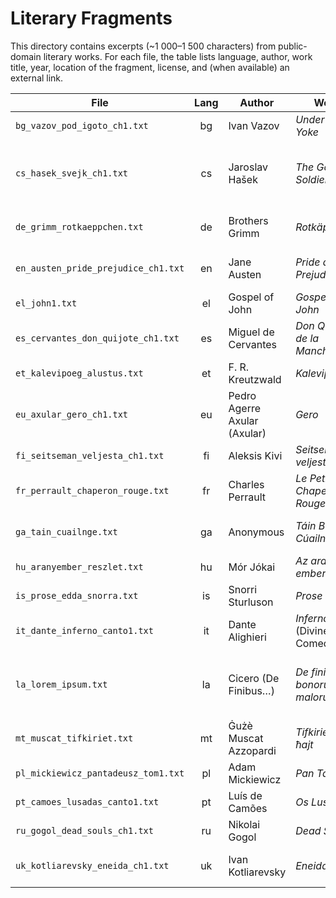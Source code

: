 # Literary Fragments

This directory contains excerpts (~1 000–1 500 characters) from public-domain literary works. For each file, the table lists language, author, work title, year, location of the fragment, license, and (when available) an external link.

| File                                | Lang | Author                       | Work                            | Year        | Excerpt                                    | License | Link                                                                               |
|-------------------------------------|:----:|------------------------------|---------------------------------|:-----------:|--------------------------------------------|:-------:|------------------------------------------------------------------------------------|
| `bg_vazov_pod_igoto_ch1.txt`        | bg   | Ivan Vazov                   | _Under the Yoke_                | 1889        | opening of the novel                       | PD      | —                                                                                  |
| `cs_hasek_svejk_ch1.txt`            | cs   | Jaroslav Hašek               | _The Good Soldier Švejk_        | 1921–23     | “Švejk’s entry into the Great War” chapter | PD      | [Wikisource](https://cs.wikisource.org/wiki/Osudy_dobrého_vojáka_Švejka_za_světové_války) |
| `de_grimm_rotkaeppchen.txt`         | de   | Brothers Grimm               | _Rotkäppchen_                   | 1812        | opening of the fairy tale                  | PD      | [Wikisource](https://de.wikisource.org/wiki/Rotkäppchen)                           |
| `en_austen_pride_prejudice_ch1.txt` | en   | Jane Austen                  | _Pride and Prejudice_           | 1813        | Chapter 1, opening paragraphs              | PD      | [Gutenberg #1342](https://www.gutenberg.org/ebooks/1342)                            |
| `el_john1.txt`                      | el   | Gospel of John               | _Gospel of John_                | c. 90 AD    | John 1:1–10                                | PD      | [BibleGateway](https://www.biblegateway.com/passage/?search=John+1&version=ESV)     |
| `es_cervantes_don_quijote_ch1.txt`  | es   | Miguel de Cervantes          | _Don Quijote de la Mancha_      | 1605        | start of Chapter I                         | PD      | [Gutenberg #2000](https://www.gutenberg.org/ebooks/2000)                            |
| `et_kalevipoeg_alustus.txt`         | et   | F. R. Kreutzwald             | _Kalevipoeg_                    | 1853        | opening of the epic                        | PD      | [Wikisource](https://et.wikisource.org/wiki/Kalevipoeg)                             |
| `eu_axular_gero_ch1.txt`            | eu   | Pedro Agerre Axular (Axular) | _Gero_                          | 1643        | opening of the work                        | PD      | —                                                                                  |
| `fi_seitseman_veljesta_ch1.txt`     | fi   | Aleksis Kivi                 | _Seitsemän veljestä_            | 1870        | start of Canto I                           | PD      | [Wikisource](https://fi.wikisource.org/wiki/Seitsemän_veljestä)                     |
| `fr_perrault_chaperon_rouge.txt`    | fr   | Charles Perrault             | _Le Petit Chaperon Rouge_       | 1697        | opening of the fairy tale                  | PD      | [Wikisource](https://fr.wikisource.org/wiki/Le_Petit_Chaperon_rouge)               |
| `ga_tain_cuailnge.txt`              | ga   | Anonymous                    | _Táin Bó Cúailnge_              | 11th–12th C | opening of the epic                        | PD      | —                                                                                  |
| `hu_aranyember_reszlet.txt`         | hu   | Mór Jókai                    | _Az arany ember_                | 1872        | selected excerpt                           | PD      | —                                                                                  |
| `is_prose_edda_snorra.txt`          | is   | Snorri Sturluson             | _Prose Edda_                    | 1220        | selected excerpt                           | PD      | [Snorri’s Edda](https://heimskringla.no/wiki/Prose_Edda)                           |
| `it_dante_inferno_canto1.txt`       | it   | Dante Alighieri              | _Inferno_ (Divine Comedy)       | c. 1320     | Canto I                                    | PD      | [Wikisource](https://it.wikisource.org/wiki/Inferno)                                |
| `la_lorem_ipsum.txt`                | la   | Cicero (De Finibus…)         | _De finibus bonorum et malorum_ | 45 BC       | “Lorem ipsum” standard placeholder text    | PD      | —                                                                                  |
| `mt_muscat_tifkiriet.txt`           | mt   | Ġużè Muscat Azzopardi        | _Tifkiriet ta’ ħajt_            | 1898        | opening of a short story                   | PD      | —                                                                                  |
| `pl_mickiewicz_pantadeusz_tom1.txt` | pl   | Adam Mickiewicz              | _Pan Tadeusz_                   | 1834        | opening of Book I                          | PD      | [Wikisource](https://pl.wikisource.org/wiki/Pan_Tadeusz)                           |
| `pt_camoes_lusadas_canto1.txt`      | pt   | Luís de Camões               | _Os Lusíadas_                   | 1572        | Canto I                                    | PD      | [Gutenberg #39030](https://www.gutenberg.org/ebooks/39030)                          |
| `ru_gogol_dead_souls_ch1.txt`       | ru   | Nikolai Gogol                | _Dead Souls_                    | 1842        | start of Chapter I                         | PD      | [Wikisource](https://ru.wikisource.org/wiki/Мёртвые_души)                           |
| `uk_kotliarevsky_eneida_ch1.txt`    | uk   | Ivan Kotliarevsky            | _Eneida_                        | 1798        | beginning of the poem                      | PD      | —                                                                                  |
